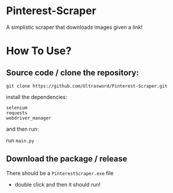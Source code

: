 # Pinterest-Scraper

A simplistic scraper that downloads images given a link!

# How To Use?

## Source code / clone the repository:

```
git clone https://github.com/Ultrasword/Pinterest-Scraper.git
```

install the dependencies:

```
selenium
requests
webdriver_manager
```

and then run:

run `main.py`

## Download the package / release

There should be a `PinterestScraper.exe` file

- double click and then it should run!
